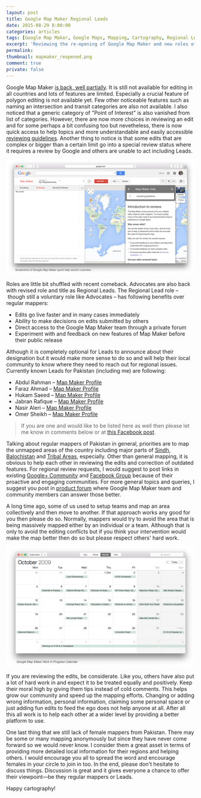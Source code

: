 ```yaml
---
layout: post
title: Google Map Maker Regional Leads
date: 2015-08-29 8:00:00
categories: articles
tags: [Google Map Maker, Google Maps, Mapping, Cartography, Regional Leads]
excerpt: 'Reviewing the re-opening of Google Map Maker and new roles of Regional Leads'
permalink:
thumbnail: mapmaker_reopened.png
comment: true
private: false
---
```


Google Map Maker [is back, well partially](https://productforums.google.com/forum/#!topic/map-maker/aot7xPY6f_o). It is still not available for editing in all countries and lots of features are limited. Especially a crucial feature of polygon editing is not available yet. Few other noticeable features such as naming an intersection and transit categories are also not available. I also noticed that a generic category of "Point of Interest" is also vanished from list of categories. However, there are now more choices in reviewing an edit and for some perhaps a bit confusing too but nevetheless, there is now quick access to help topics and more understandable and easily accessible [reviewing guidelines](http://www.google.com/mapmaker/mapfiles/s/guidelines.html). Another thing to notice is that some edits that are complex or bigger than a certain limit go into a special review status where it requires a review by Google and others are unable to act including Leads.

<a href="/img/mapmaker_quick_access_help.png" target="_blank"><img src="/img/mapmaker_quick_access_help.png" alt="Screenshot of Google Map Maker quick help section overview" class="img-responsive"></a>

Roles are little bit shuffled with recent comeback. Advocates are also back with revised role and title as Regional Leads. The Regional Lead role – though still a voluntary role like Advocates – has following benefits over regular mappers:

* Edits go live faster and in many cases immediately
* Ability to make decisions on edits submitted by others
* Direct access to the Google Map Maker team through a private forum
* Experiment with and feedback on new features of Map Maker before their public release

Although it is completely optional for Leads to announce about their designation but it would make more sense to do so and will help their local community to know where they need to reach out for regional issues. Currently known Leads for Pakistan (including me) are following:

* Abdul Rahman &ndash; [Map Maker Profile](http://www.google.com/mapmaker?gw=66&uid=215557439719675112043)
* Faraz Ahmad &ndash; [Map Maker Profile](http://www.google.com/mapmaker?gw=66&uid=204302544025262169121)
* Hukam Saeed &ndash; [Map Maker Profile](http://www.google.com/mapmaker?gw=66&uid=203186905196173058817)
* Jabran Rafique &ndash; [Map Maker Profile](http://www.google.com/mapmaker?gw=66&uid=208599960765438642668)
* Nasir Aleri &ndash; [Map Maker Profile](http://www.google.com/mapmaker?gw=66&uid=210848019819643607372)
* Omer Sheikh &ndash; [Map Maker Profile](http://www.google.com/mapmaker?gw=66&uid=200016050686144113825)

> If you are one and would like to be listed here as well then please let me know in comments below or at [this Facebook post](https://www.facebook.com/groups/mappingpakistan/permalink/930692990305305/).

Talking about regular mappers of Pakistan in general, priorities are to map the unmapped areas of the country including major parts of [Sindh](http://maps.google.co.uk/?q=Sindh,+Pakistan), [Balochistan](http://maps.google.co.uk/?q=Balochistan,+Pakistan) and [Tribal Areas](http://maps.google.co.uk/?q=FATA,+Pakistan), especially. Other than general mapping, it is obvious to help each other in reviewing the edits and correction of outdated features. For regional review requests, I would suggest to post links in existing [Google+ Community](https://plus.google.com/communities/116140141553912247191) and [Facebook Group](https://www.facebook.com/groups/mappingpakistan) because of their proactive and engaging communities. For more general topics and queries, I suggest you post in [product forum](https://productforums.google.com/forum/#!forum/map-maker) where Google Map Maker team and community members can answer those better.

A long time ago, some of us used to setup teams and map an area collectively and then move to another. If that approach works any good for you then please do so. Normally, mappers would try to avoid the area that is being massively mapped either by an individual or a team. Although that is only to avoid the editing conflicts but if you think your intervention would make the map better then do so but please respect others' hard work.

<a href="/img/mapmaker_work_in_progress_calendar.png" target="_blank"><img src="/img/mapmaker_work_in_progress_calendar.png" alt="Google Map Maker Work in Progress Calendar" class="img-responsive" /></a>

If you are reviewing the edits, be considerate. Like you, others have also put a lot of hard work in and expect it to be treated equally and positively. Keep their moral high by giving them tips instead of cold comments. This helps grow our community and speed up the mapping efforts. Changing or adding wrong information, personal information, claiming some personal space or just adding fun edits to feed the ego does not help anyone at all. After all this all work is to help each other at a wider level by providing a better platform to use.

One last thing that we still lack of female mappers from Pakistan. There may be some or many mapping anonymously but since they have never come forward so we would never know. I consider them a great asset in terms of providing more detailed local information for their regions and helping others. I would encourage you all to spread the word and encourage females in your circle to join in too. In the end, please don't hesitate to discuss things. Discussion is great and it gives everyone a chance to offer their viewpoint&mdash;be they regular mappers or Leads.

Happy cartography!
